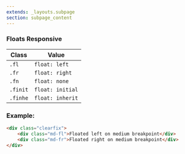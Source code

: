 ```yaml
---
extends: _layouts.subpage
section: subpage_content
---
```

<h3 class="tcg50 ft7 md-ft10 fw3 mb2 md-mb3 flex aic acc">Floats <a class="badge br3 bg1 tcw ft1 md-ft3 uppercase ls1 fw6 ml1" title="These helpers accept responsive prefixes">Responsive</a></h3>

<table class="w100 mb6 ft4 tcg60 lh2">
    <thead>
        <tr class="brdr1--bottom bcg10">
            <th class="pv1">Class</th>
            <th class="pv1">Value</th>
        </tr>
    </thead>
    <tr class="brdr1--bottom bcg10">
        <td class="pv1"><code>.fl</code></td>
        <td class="pv1"><code>float: left</code></td>
    </tr>
    <tr class="brdr1--bottom bcg10">
        <td class="pv1"><code>.fr</code></td>
        <td class="pv1"><code>float: right</code></td>
    </tr>
    <tr class="brdr1--bottom bcg10">
        <td class="pv1"><code>.fn</code></td>
        <td class="pv1"><code>float: none</code></td>
    </tr>
    <tr class="brdr1--bottom bcg10">
        <td class="pv1"><code>.finit</code></td>
        <td class="pv1"><code>float: initial</code></td>
    </tr>
    <tr class="brdr1--bottom bcg10">
        <td class="pv1"><code>.finhe</code></td>
        <td class="pv1"><code>float: inherit</code></td>
    </tr>
</table>

<h3 class="tcg50 ft6 fw3 mb2 md-mb3 flex aic acc">Example:</h3>

```html
<div class="clearfix">
    <div class="md-fl">Floated left on medium breakpoint</div>
    <div class="md-fr">Floated right on medium breakpoint</div>
</div>
```
